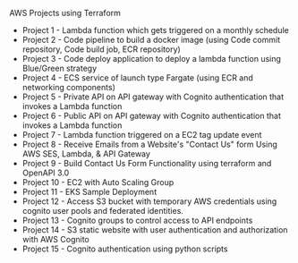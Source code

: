 AWS Projects using Terraform

- Project 1 - Lambda function which gets triggered on a monthly schedule
- Project 2 - Code pipeline to build a docker image (using Code commit repository, Code build job, ECR repository)
- Project 3 - Code deploy application to deploy a lambda function using Blue/Green strategy
- Project 4 - ECS service of launch type Fargate (using ECR and networking components)
- Project 5 - Private API on API gateway with Cognito authentication that invokes a Lambda function
- Project 6 - Public API on API gateway with Cognito authentication that invokes a Lambda function
- Project 7 - Lambda function triggered on a EC2 tag update event
- Project 8 - Receive Emails from a Website's "Contact Us" form Using AWS SES, Lambda, & API Gateway
- Project 9 - Build Contact Us Form Functionality using terraform and OpenAPI 3.0
- Project 10 - EC2 with Auto Scaling Group
- Project 11 - EKS Sample Deployment
- Project 12 - Access S3 bucket with temporary AWS credentials using cognito user pools and federated identities.
- Project 13 - Cognito groups to control access to API endpoints
- Project 14 - S3 static website with user authentication and authorization with AWS Cognito
- Project 15 - Cognito authentication using python scripts

